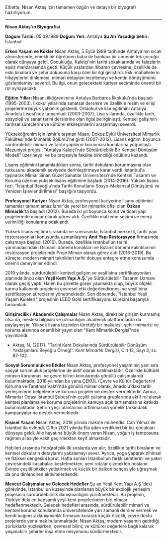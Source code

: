 Elbette, Nisan Aktaş için tamamen özgün ve detaylı bir biyografi hazırlıyorum.

---

**Nisan Aktaş'ın Biyografisi**

**Doğum Tarihi:** 05.09.1989
**Doğum Yeri:** Antalya
**Şu An Yaşadığı Şehir:** İstanbul

**Erken Yaşam ve Kökler**
Nisan Aktaş, 5 Eylül 1989 tarihinde Antalya'nın sıcak atmosferinde, emekli bir öğretmen baba ile bankacı bir annenin tek çocuğu olarak dünyaya geldi. Çocukluğu, Kaleiçi'nin tarihi sokaklarında ve falezlerin eşsiz manzarasında geçti. Küçük yaşlardan itibaren çevresine, özellikle de eski binalara ve şehir dokusuna karşı özel bir ilgi geliştirdi. Eski mahallelerin hikayelerini dinlemeyi, mimari detayları incelemeyi ve kentin dönüşümünü gözlemlemeyi severdi. Bu ilgi, onun gelecekteki kariyer seçiminde önemli bir rol oynayacaktı.

**Eğitim Yılları**
Nisan, ilköğrenimine Antalya Barbaros İlkokulu'nda başladı (1995-2003). İlkokul yıllarında sanatsal derslere ve özellikle resim ve el işi projelerine büyük yatkınlık gösterdi. Ortaokul ve lise eğitimini Antalya Anadolu Lisesi'nde tamamladı (2003-2007). Lise yıllarında, özellikle tarih, sosyoloji ve sanat tarihi derslerine olan ilgisi belirginleşti. Kentsel gelişimin tarihsel süreçlerini ve kültürel etkileşimlerini araştırmayı severdi.

Yükseköğrenim için İzmir'e taşınan Nisan, Dokuz Eylül Üniversitesi Mimarlık Fakültesi'nde Mimarlık Bölümü'ne girdi (2007-2012). Lisans eğitimi boyunca sürdürülebilir mimari ve tarihi yapıların korunması konularına yoğunlaştı. Mezuniyet projesi, "Antalya Kaleiçi'nde Sürdürülebilir Bir Kentsel Dönüşüm Modeli" üzerineydi ve bu projesiyle fakülte birinciliği ödülünü kazandı.

Lisans eğitimini tamamladıktan sonra, tarihi dokuların korunmasına olan tutkusunu akademik seviyede derinleştirmeye karar verdi. İstanbul'a taşınarak Mimar Sinan Güzel Sanatlar Üniversitesi'nde Kentsel Tasarım ve Koruma üzerine yüksek lisans eğitimine başladı (2014-2016). Yüksek lisans tezi, "İstanbul Beyoğlu'nda Tarihi Konutların Sosyo-Mekansal Dönüşümü ve Yeniden İşlevlendirilmesi" başlığını taşıyordu.

**Profesyonel Kariyer**
Nisan Aktaş, profesyonel kariyerine lisans eğitimini tamamlar tamamlamaz İzmir'de yerel bir mimarlık ofisi olan **Özkan Mimarlık**'ta başladı (2012). Burada iki yıl boyunca konut ve ticari yapı projelerinde mimar olarak görev aldı. Özellikle malzeme seçimi ve enerji verimliliği konularına odaklandı.

Yüksek lisans eğitimi sırasında ve sonrasında, İstanbul merkezli, tarihi yapı restorasyonları konusunda uzmanlaşmış **Anıt Yapı Restorasyon** firmasında çalışmaya başladı (2016). Burada, özellikle İstanbul'un tarihi yarımadasındaki Osmanlı dönemi konakları ve Bizans dönemi kalıntılarının restorasyon projelerinde Proje Mimarı olarak görev aldı (2016-2019). Bu süreçte, modern mimari teknikleri tarihi dokuya entegre etme konusunda önemli deneyimler edindi.

2019 yılında, sürdürülebilir kentsel gelişim ve yeşil bina sertifikasyonları alanında öncü olan **Yeşil Kent Yapı A.Ş.**'ye Sürdürülebilir Tasarım Uzmanı olarak geçiş yaptı. Halen bu şirkette görev yapmakta olup, büyük ölçekli karma kullanımlı projelerin çevresel etki değerlendirmesi ve yeşil bina sertifikasyon süreçlerini yönetmektedir. Son dönemde, "İstanbul Yeşil Yaşam Kuleleri" projesinin LEED Gold sertifikasyonu sürecini başarıyla tamamladı.

**Girişimcilik / Akademik Çalışmalar**
Nisan Aktaş, direkt bir girişim kurmamış olsa da, mesleki bilgisini ve uzmanlığını akademik platformlarda da paylaşmıştır. Yüksek lisans tezinden türettiği bir makalesi, şehir mimarisi ve koruma alanında önemli bir yayın olan "Kent Mimarlık Dergisi"nde yayımlandı:
*   Aktaş, N. (2017). "Tarihi Kent Dokularında Sürdürülebilir Dönüşüm Yaklaşımları: Beyoğlu Örneği". *Kent Mimarlık Dergisi*, Cilt 12, Sayı 3, ss. 87-102.

**Sosyal Sorumluluk ve Etkiler**
Nisan Aktaş, profesyonel yaşamının yanı sıra sosyal sorumluluk projelerine de aktif olarak katılmaktadır. Özellikle kültürel mirasın korunması ve çevre bilinci konularında gönüllü çalışmalarda bulunmaktadır. 2018 yılından bu yana ÇEKÜL (Çevre ve Kültür Değerlerini Koruma ve Tanıtma) Vakfı'nda gönüllü mimar olarak, Anadolu'daki tarihi yerleşimlerin belgeleme ve koruma projelerine destek vermektedir. Ayrıca, Mimarlar Odası İstanbul Şubesi'nin çeşitli çalışma gruplarında aktif rol alarak kentsel planlama ve koruma projelerinin kamuya açık tartışmalarına katkıda bulunmaktadır. Şehrin yeşil alanlarının artırılmasına yönelik farkındalık kampanyalarına destek vermektedir.

**Kişisel Yaşam**
Nisan Aktaş, 2018 yılında makine mühendisi Can Yılmaz ile İstanbul'da evlendi. Çiftin 2021 yılında Ela adını verdikleri bir kız çocukları dünyaya geldi. Aile hayatına büyük önem veren Nisan, yoğun iş temposuna rağmen ailesiyle vakit geçirmekten keyif almaktadır.

Hobileri arasında fotoğrafçılık ilk sıralarda yer alır; özellikle tarihi binaların ve kentsel dokuların detaylarını yakalamayı sever. Ayrıca, yoga yaparak zihinsel ve fiziksel dengesini korur. Hafta sonları İstanbul'un farklı semtlerini ve yakın çevresindeki kasabaları keşfetmekten, yeni rotalar çizmekten hoşlanır. Evinde çeşitli bitkiler yetiştirmek ve küçük bir balkon bahçesiyle uğraşmak da onu dinlendiren aktivitelerdendir.

**Mevcut Çalışmalar ve Gelecek Hedefler**
Şu an Yeşil Kent Yapı A.Ş.'deki görevinde, İstanbul'un kuzeyinde planlanan büyük bir ekolojik yerleşim projesinin sürdürülebilirlik danışmanlığını yürütmektedir. Bu projenin, Türkiye'deki en kapsamlı yeşil kent projelerinden biri olması hedeflenmektedir. Gelecek hedefleri arasında, sürdürülebilir mimari ve kentsel koruma konularında üniversitelerde yarı zamanlı dersler vermek ve kendi bağımsız danışmanlık firmasını kurarak küçük ölçekli, çevre dostu projelerde yer almak bulunmaktadır. Nisan Aktaş, modern yaşamın getirdiği zorluklarla yüzleşirken, çevresel bilinç ve kültürel değerlere bağlı kalarak yaşanabilir şehirler inşa etme misyonunu sürdürmektedir.